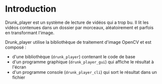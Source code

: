 # Introduction

Drunk_player est un système de lecture de vidéos qui a trop bu. Il lit les
vidéos contenues dans un dossier par morceaux, aléatoirement et parfois en
transformant l'image.

Drunk_player utilise la bibliothèque de traitement d'image OpenCV et est composé :

- d'une bibliothèque (`drunk_player`) contenant le code de base
- d'un programme graphique (`drunk_player_gui`) qui affiche le résultat à l'écran
- d'un programme console (`drunk_player_cli`) qui sort le résultat dans un fichier

